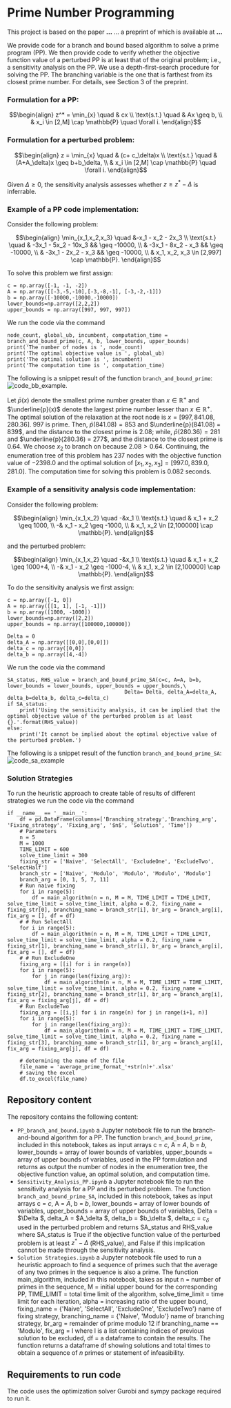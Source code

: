 # Prime Number Programming
This project is based on the paper **...** ... a preprint of which is available at **...**

We provide code for a branch and bound based algorithm to solve a prime program (PP). We then provide code to verify whether the objective function value of a perturbed PP is at least that of the original problem; i.e., a sensitivity analysis on the PP. We use a depth-first-search procedure for solving the PP. The branching variable is the one that is farthest from its closest prime number. For details, see Section 3 of the preprint.

### Formulation for a PP:
```math
\begin{align}
  z^* = \min_{x} \quad & cx \\
  \text{s.t.} \quad & Ax \geq b, \\
  & x_i \in [2,M] \cap \mathbb{P} \quad \forall i.
\end{align}
```

### Formulation for a perturbed problem:
```math
\begin{align}
  z = \min_{x} \quad & (c+ c_\delta)x \\
  \text{s.t.} \quad & (A+A_\delta)x \geq b+b_\delta, \\
  & x_i \in [2,M] \cap \mathbb{P} \quad \forall i.
\end{align}
```
Given $\Delta \geq 0$, the sensitivity analysis assesses whether $z \geq z^* - \Delta$ is inferrable.

### Example of a PP code implementation:
Consider the following problem:
```math
\begin{align}
  \min_{x_1,x_2,x_3} \quad &-x_1 - x_2 - 2x_3 \\
  \text{s.t.} \quad & -3x_1 - 5x_2 - 10x_3 && \geq -10000, \\
  & -3x_1 - 8x_2 - x_3 && \geq -10000, \\
  & -3x_1 - 2x_2 - x_3 && \geq -10000, \\
  & x_1, x_2, x_3 \in [2,997] \cap \mathbb{P}.
\end{align}
```

To solve this problem we first assign:
```
c = np.array([-1, -1, -2])
A = np.array([[-3,-5,-10],[-3,-8,-1], [-3,-2,-1]])
b = np.array([-10000,-10000,-10000])
lower_bounds=np.array([2,2,2])
upper_bounds = np.array([997, 997, 997])
```
We run the code via the command
```
node_count, global_ub, incumbent, computation_time = branch_and_bound_prime(c, A, b, lower_bounds, upper_bounds)
print('The number of nodes is ', node_count)
print('The optimal objective value is ', global_ub)
print('The optimal solution is ', incumbent)
print('The computation time is ', computation_time)
```

The following is a snippet result of the function `branch_and_bound_prime`:
![code_bb_example](https://github.com/montreeklim/PrimeNumberProgramming/assets/65499015/ece513d9-993c-404e-b6ad-82985948beb3).


Let $\bar{p}(x)$ denote the smallest prime number greater than $x \in \mathbb{R}^+$ and $\underline{p}(x)$ denote the largest prime number lesser than $x \in \mathbb{R}^+$.
The optimal solution of the relaxation at the root node is $x = [997, 841.08, 280.36]$. $997$ is prime. Then, $\bar{p}(841.08) = 853$ and $\underline{p}(841.08) = 839$, and the distance to the closest prime is $2.08$; while, $\bar{p}(280.36) = 281$ and $\underline{p}(280.36) = 277$, and the distance to the closest prime is $0.64$. We choose $x_2$ to branch on because $2.08 > 0.64$. 
Continuing, the enumeration tree of this problem has $237$ nodes with the objective function value of $-2398.0$ and the optimal solution of $[x_1, x_2, x_3]=[997.0, 839.0, 281.0]$. The computation time for solving this problem is $0.082$ seconds.

### Example of a sensitivity analysis code implementation:
Consider the following problem:
```math
\begin{align}
  \min_{x_1,x_2} \quad -&x_1 \\
  \text{s.t.} \quad & x_1 + x_2 \geq 1000, \\
  -& x_1 - x_2 \geq -1000, \\
  & x_1, x_2 \in [2,100000] \cap \mathbb{P}.
\end{align}
```
and the perturbed problem:
```math
\begin{align}
  \min_{x_1,x_2} \quad -&x_1 \\
  \text{s.t.} \quad & x_1 + x_2 \geq 1000+4, \\
  -& x_1 - x_2 \geq -1000-4, \\
  & x_1, x_2 \in [2,100000] \cap \mathbb{P}.
\end{align}
```

To do the sensitivity analysis we first assign:
```
c = np.array([-1, 0])
A = np.array([[1, 1], [-1, -1]])
b = np.array([1000, -1000])
lower_bounds=np.array([2,2])
upper_bounds = np.array([100000,100000])

Delta = 0
delta_A = np.array([[0,0],[0,0]])
delta_c = np.array([0,0])
delta_b = np.array([4,-4])
```

We run the code via the command
```
SA_status, RHS_value = branch_and_bound_prime_SA(c=c, A=A, b=b, lower_bounds = lower_bounds, upper_bounds = upper_bounds,\
                                      Delta= Delta, delta_A=delta_A, delta_b=delta_b, delta_c=delta_c)
if SA_status:
    print('Using the sensitivity analysis, it can be implied that the optimal objective value of the perturbed problem is at least {}.'.format(RHS_value))
else:
    print('It cannot be implied about the optimal objective value of the perturbed problem.')
```

The following is a snippet result of the function `branch_and_bound_prime_SA`:
![code_sa_example](https://github.com/montreeklim/PrimeNumberProgramming/assets/65499015/736fb384-97ff-4940-aef3-64232ec13a4b)

### Solution Strategies
To run the heuristic approach to create table of results of different strategies we run the code via the command
```
if __name__ == '__main__':
    df = pd.DataFrame(columns=['Branching_strategy','Branching_arg', 'Fixing_strategy', 'Fixing_arg', '$n$', 'Solution', 'Time'])
    # Parameters
    n = 5
    M = 1000
    TIME_LIMIT = 600
    solve_time_limit = 300
    fixing_str = ['Naive', 'SelectAll', 'ExcludeOne', 'ExcludeTwo', 'SelectHalf']
    branch_str = ['Naive', 'Modulo', 'Modulo', 'Modulo', 'Modulo']
    branch_arg = [0, 1, 5, 7, 11]
    # Run naive fixing
    for i in range(5):
        df = main_algorithm(n = n, M = M, TIME_LIMIT = TIME_LIMIT, solve_time_limit = solve_time_limit, alpha = 0.2, fixing_name = fixing_str[0], branching_name = branch_str[i], br_arg = branch_arg[i], fix_arg = [], df = df)
    # # Run SelectAll
    for i in range(5):
        df = main_algorithm(n = n, M = M, TIME_LIMIT = TIME_LIMIT, solve_time_limit = solve_time_limit, alpha = 0.2, fixing_name = fixing_str[1], branching_name = branch_str[i], br_arg = branch_arg[i], fix_arg = [], df = df)
    # # Run ExcludeOne
    fixing_arg = [[i] for i in range(n)]
    for i in range(5):
        for j in range(len(fixing_arg)):
            df = main_algorithm(n = n, M = M, TIME_LIMIT = TIME_LIMIT, solve_time_limit = solve_time_limit, alpha = 0.2, fixing_name = fixing_str[2], branching_name = branch_str[i], br_arg = branch_arg[i], fix_arg = fixing_arg[j], df = df)
    # Run ExcludeTwo
    fixing_arg = [[i,j] for i in range(n) for j in range(i+1, n)]
    for i in range(5):
        for j in range(len(fixing_arg)):
            df = main_algorithm(n = n, M = M, TIME_LIMIT = TIME_LIMIT, solve_time_limit = solve_time_limit, alpha = 0.2, fixing_name = fixing_str[3], branching_name = branch_str[i], br_arg = branch_arg[i], fix_arg = fixing_arg[j], df = df)
    
    # determining the name of the file
    file_name = 'average_prime_format_'+str(n)+'.xlsx'
    # saving the excel
    df.to_excel(file_name)
```

## Repository content
The repository contains the following content:
- `PP_branch_and_bound.ipynb` a Jupyter notebook file to run the branch-and-bound algorithm for a PP. The function `branch_and_bound_prime`, included in this notebook,
  takes as input arrays c = $c$, A = $A$, b = $b$, lower_bounds = array of lower bounds of variables, upper_bounds = array of upper bounds of variables, used in the PP formulation and returns as output the number of nodes in the enumeration tree, the objective function value, an optimal solution, and computation time.
- `Sensitivity_Analysis_PP.ipynb` a Jupyter notebook file to run the sensitivity analysis for a PP and its perturbed problem. The function `branch_and_bound_prime_SA`, included in this notebook, takes as input arrays c = $c$, A = $A$, b = $b$, lower_bounds = 
   array of lower bounds of variables, upper_bounds = array of upper bounds of variables, Delta = $\Delta $, delta_A = $A_\delta $, delta_b = $b_\delta $, delta_c = $c_\delta$ used in the perturbed problem and returns SA_status and RHS_value where SA_status is True if the objective function value of the perturbed problem is at least $z^* - \Delta$ (RHS_value), and False if this implication cannot be made through the sensitivity analysis.
- `Solution Strategies.ipynb` a Jupyter notebook file used to run a heuristic approach to find a sequence of primes such that the average of any two primes in the sequence is also a prime. The function main_algorithm, included in this notebook, takes as input n = number of primes in the sequence, M = initial upper bound for the corresponding PP, TIME_LIMIT = total time limit of the algorithm, solve_time_limit = time limit for each iteration, alpha = increasing ratio of the upper bound, fixing_name = {'Naive', 'SelectAll', 'ExcludeOne', 'ExcludeTwo'} name of fixing strategy, branching_name = {'Naive', 'Modulo'} name of branching strategy, br_arg = remainder of prime modulo 12 if branching_name == 'Modulo', fix_arg = l where l is a list containing indices of previous solution to be excluded, df = a dataframe to contain the results. The function returns a dataframe df showing solutions and total times to obtain a sequence of $n$ primes or statement of infeasibility.

## Requirements to run code
The code uses the optimization solver Gurobi and sympy package required to run it.  
